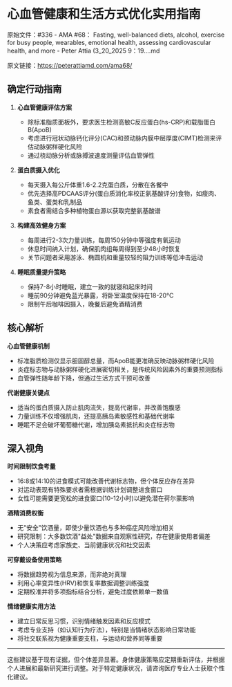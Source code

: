 # 心血管健康和生活方式优化实用指南

原始文件：#336 - AMA #68： Fasting, well-balanced diets, alcohol, exercise for busy people, wearables, emotional health, assessing cardiovascular health, and more - Peter Attia (3_20_2025 9：19….md

原文链接：https://peterattiamd.com/ama68/

## 确定行动指南

1. **心血管健康评估方案**
   - 除标准脂质面板外，要求医生检测高敏C反应蛋白(hs-CRP)和载脂蛋白B(ApoB)
   - 考虑进行冠状动脉钙化评分(CAC)和颈动脉内膜中层厚度(CIMT)检测来评估动脉粥样硬化风险
   - 通过桡动脉分析或脉搏波速度测量评估血管弹性

2. **蛋白质摄入优化**
   - 每天摄入每公斤体重1.6-2.2克蛋白质，分散在各餐中
   - 优先选择高PDCAAS评分(蛋白质消化率校正氨基酸评分)食物，如瘦肉、鱼类、蛋类和乳制品
   - 素食者需结合多种植物蛋白源以获取完整氨基酸谱

3. **构建高效健身方案**
   - 每周进行2-3次力量训练，每周150分钟中等强度有氧运动
   - 休息时间纳入计划，确保肌肉组每周得到至少48小时恢复
   - 关节问题者采用游泳、椭圆机和重量较轻的阻力训练等低冲击运动

4. **睡眠质量提升策略**
   - 保持7-8小时睡眠，建立一致的就寝和起床时间
   - 睡前90分钟避免蓝光暴露，将卧室温度保持在18-20°C
   - 限制午后咖啡因摄入，晚餐后避免酒精消费

## 核心解析

**心血管健康机制**
- 标准脂质检测仅显示胆固醇总量，而ApoB能更准确反映动脉粥样硬化风险
- 炎症标志物与动脉粥样硬化进展密切相关，是传统风险因素外的重要预测指标
- 血管弹性随年龄下降，但通过生活方式干预可改善

**代谢健康关键点**
- 适当的蛋白质摄入防止肌肉流失，提高代谢率，并改善饱腹感
- 力量训练不仅增强肌肉，还提高胰岛素敏感性和基础代谢率
- 睡眠不足会破坏葡萄糖代谢，增加胰岛素抵抗和炎症标志物

## 深入视角

**时间限制饮食考量**
- 16:8或14:10的进食模式可能改善代谢标志物，但个体反应存在差异
- 对运动表现有特殊要求者需根据训练计划调整进食窗口
- 女性可能需要更宽松的进食窗口(10-12小时)以避免潜在荷尔蒙影响

**酒精消费权衡**
- 无"安全"饮酒量，即使少量饮酒也与多种癌症风险增加相关
- 研究限制：大多数饮酒"益处"数据来自观察性研究，存在健康使用者偏差
- 个人决策应考虑家族史、当前健康状况和社交因素

**可穿戴设备使用策略**
- 将数据趋势视为信息来源，而非绝对真理
- 利用心率变异性(HRV)和恢复率数据调整训练强度
- 定期校准并将多项指标结合分析，避免过度依赖单一数值

**情绪健康实用方法**
- 建立日常反思习惯，识别情绪触发因素和反应模式
- 考虑专业支持（如认知行为疗法），特别是当情绪状态影响日常功能
- 将社交联系视为健康重要支柱，与运动和营养同等重要

---

这些建议基于现有证据，但个体差异显著。身体健康策略应定期重新评估，并根据个人进展和最新研究进行调整。对于特定健康状况，请咨询医疗专业人士获取个性化建议。
